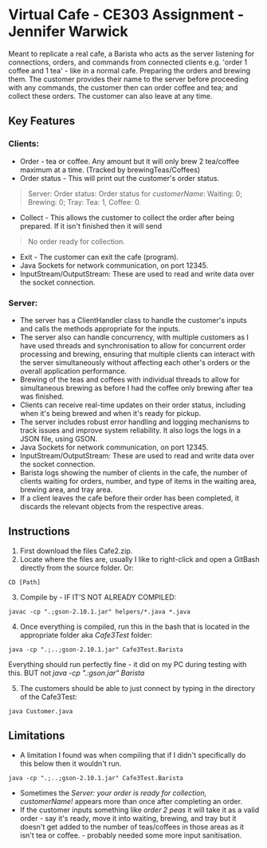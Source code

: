 # Virtual Cafe - CE303 Assignment - Jennifer Warwick
 
Meant to replicate a real cafe, a Barista who acts as the server listening for connections, orders, and commands from connected clients e.g. 'order 1 coffee and 1 tea' - like in a normal cafe. Preparing the orders and 
brewing them. The customer provides their name to the server before proceeding with any commands, the customer then can order coffee and tea; and collect these orders. The customer can also leave at any time. 
## Key Features

### Clients:
- Order - tea or coffee. Any amount but it will only brew 2 tea/coffee maximum at a time. (Tracked by brewingTeas/Coffees)
- Order status - This will print out the customer's order status.
> Server: Order status: Order status for *customerName*: Waiting: 0; Brewing: 0; Tray: Tea: 1, Coffee: 0.
- Collect - This allows the customer to collect the order after being prepared. If it isn't finished then it will send 
>  No order ready for collection.
- Exit - The customer can exit the cafe (program).
- Java Sockets for network communication, on port 12345.
- InputStream/OutputStream: These are used to read and write data over the socket connection.

### Server: 
- The server has a ClientHandler class to handle the customer's inputs and calls the methods appropriate for the inputs.
- The server also can handle concurrency, with multiple customers as I have used threads and synchronisation to allow for concurrent order processing and brewing, ensuring that multiple clients can interact with the server simultaneously without affecting each other's orders or the overall application performance.
- Brewing of the teas and coffees with individual threads to allow for simultaneous brewing as before I had the coffee only brewing after tea was finished. 
- Clients can receive real-time updates on their order status, including when it's being brewed and when it's ready for pickup.
-  The server includes robust error handling and logging mechanisms to track issues and improve system reliability. It also logs the logs in a JSON file, using GSON.
- Java Sockets for network communication, on port 12345.
- InputStream/OutputStream: These are used to read and write data over the socket connection.
- Barista logs showing the number of clients in the cafe, the number of clients waiting for orders, number, and type of items in the waiting area, brewing area, and tray area.
- If a client leaves the cafe before their order has been completed, it discards the relevant objects from the respective areas.




## Instructions

1. First download the files Cafe2.zip.
2. Locate where the files are, usually I like to right-click and open a GitBash directly from the source folder. Or:
 ```
CD [Path]
```
3. Compile by - IF IT'S NOT ALREADY COMPILED:
```  
javac -cp ".;gson-2.10.1.jar" helpers/*.java *.java
```
4. Once everything is compiled, run this in the bash that is located in the appropriate folder aka *Cafe3Test* folder:
```
java -cp ".;..;gson-2.10.1.jar" Cafe3Test.Barista
```
Everything should run perfectly fine - it did on my PC during testing with this. BUT not *java -cp ".:gson.jar" Barista*

5. The customers should be able to just connect by typing in the directory of the Cafe3Test:
```
java Customer.java
```

## Limitations

- A limitation I found was when compiling that if I didn't specifically do this below then it wouldn't run.
```
java -cp ".;..;gson-2.10.1.jar" Cafe3Test.Barista
```
- Sometimes the *Server: your order is ready for collection, customerName!* appears more than once after completing an order.
- If the customer inputs something like *order 2 peas* it will take it as a valid order - say it's ready, move it into waiting, brewing, and tray but it doesn't get added to the number of teas/coffees in those areas as it isn't tea or coffee. - probably needed some more input sanitisation.
